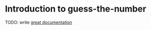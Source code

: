 # Introduction to guess-the-number

TODO: write [great documentation](http://jacobian.org/writing/what-to-write/)
